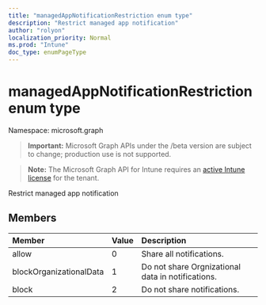 ```yaml
---
title: "managedAppNotificationRestriction enum type"
description: "Restrict managed app notification"
author: "rolyon"
localization_priority: Normal
ms.prod: "Intune"
doc_type: enumPageType
---
```


# managedAppNotificationRestriction enum type

Namespace: microsoft.graph

> **Important:** Microsoft Graph APIs under the /beta version are subject to change; production use is not supported.

> **Note:** The Microsoft Graph API for Intune requires an [active Intune license](https://go.microsoft.com/fwlink/?linkid=839381) for the tenant.

Restrict managed app notification

## Members
|Member|Value|Description|
|:---|:---|:---|
|allow|0|Share all notifications.|
|blockOrganizationalData|1|Do not share Orgnizational data in notifications.|
|block|2|Do not share notifications.|




